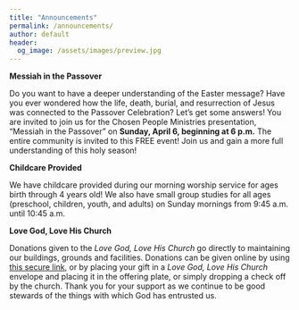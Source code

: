 ```yaml
---
title: "Announcements"
permalink: /announcements/
author: default
header:
  og_image: /assets/images/preview.jpg
---
```


**Messiah in the Passover** 

Do you want to have a deeper understanding of the Easter message? Have you ever
wondered how the life, death, burial, and resurrection of Jesus was connected to the
Passover Celebration? Let’s get some answers!
You are invited to join us for the Chosen People Ministries presentation, “Messiah in
the Passover” on **Sunday, April 6, beginning at 6 p.m.** The entire community is invited
to this FREE event! Join us and gain a more full understanding of this holy season!


**Childcare Provided**

We have childcare provided during our morning worship service for ages birth through 4 years old!  We also have small group studies for all ages (preschool, children, youth, and adults) on Sunday mornings from 9:45 a.m. until 10:45 a.m.  


**Love God, Love His Church** 

Donations given to the _Love God, Love His Church_ go directly to maintaining our buildings, grounds and facilities. 
Donations can be given online by using
[this secure link](https://secure.myvanco.com/L-Z0TS/campaign/C-13R83), or by placing your gift in a
_Love God, Love His Church_ envelope and placing it in the offering plate, or simply dropping a
check off by the church. Thank you for your support as we continue to be good stewards of the things with which God has entrusted us.
